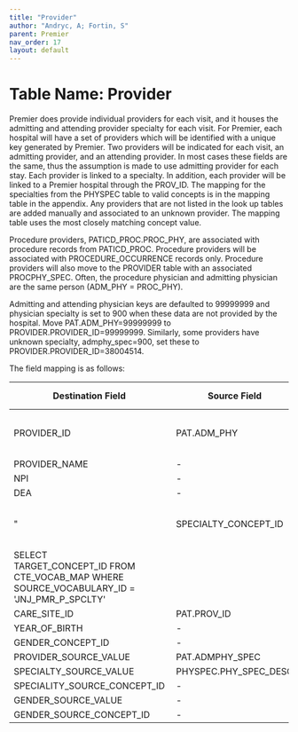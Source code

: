 ```yaml
---
title: "Provider"
author: "Andryc, A; Fortin, S"
parent: Premier
nav_order: 17
layout: default
---
```


# Table Name: Provider

Premier does provide individual providers for each visit, and it houses the admitting and attending provider specialty for each visit. For Premier, each hospital will have a set of providers which will be identified with a unique key generated by Premier. Two providers will be indicated for each visit, an admitting provider, and an attending provider. In most cases these fields are the same, thus the assumption is made to use admitting provider for each stay. Each provider is linked to a specialty. In addition, each provider will be linked to a Premier hospital through the PROV_ID.  The mapping for the specialties from the PHYSPEC table to valid concepts is in the mapping table in the appendix. Any providers that are not listed in the look up tables are added manually and associated to an unknown provider. The mapping table uses the most closely matching concept value. 
 
Procedure providers, PATICD_PROC.PROC_PHY, are associated with procedure records from PATICD_PROC. Procedure providers will be associated with PROCEDURE_OCCURRENCE records only. Procedure providers will also move to the PROVIDER table with an associated PROCPHY_SPEC. Often, the procedure physician and admitting physician are the same person (ADM_PHY = PROC_PHY). 

Admitting and attending physician keys are defaulted to 99999999 and physician specialty is set to 900 when these data are not provided by the hospital. Move PAT.ADM_PHY=99999999 to PROVIDER.PROVIDER_ID=99999999. Similarly, some providers have unknown specialty, admphy_spec=900, set these to PROVIDER.PROVIDER_ID=38004514. 

The field mapping is as follows: 

| Destination Field  | Source Field  | Applied Rule  | Comment  |
| --- | --- | --- | --- |
| PROVIDER_ID  | PAT.ADM_PHY   | System generated unique code  |  |
| PROVIDER_NAME  | -  | NULL  |  |
| NPI  | -  | NULL  |  |
| DEA  | -  | NULL  |  |
"| SPECIALTY_CONCEPT_ID  |  | QUERY: SOURCE TO STANDARD
SELECT TARGET_CONCEPT_ID FROM CTE_VOCAB_MAP WHERE SOURCE_VOCABULARY_ID = 'JNJ_PMR_P_SPCLTY'  |  |"
| CARE_SITE_ID  | PAT.PROV_ID  |  |  |
| YEAR_OF_BIRTH  | -  | NULL  |  |
| GENDER_CONCEPT_ID  | -  | NULL  |  |
| PROVIDER_SOURCE_VALUE  | PAT.ADMPHY_SPEC  |  |  |
| SPECIALTY_SOURCE_VALUE  | PHYSPEC.PHY_SPEC_DESC  |  |  |
| SPECIALITY_SOURCE_CONCEPT_ID  | -  | NULL  |  |
| GENDER_SOURCE_VALUE  | -  | NULL  |  |
| GENDER_SOURCE_CONCEPT_ID  | -  | NULL  |  |
